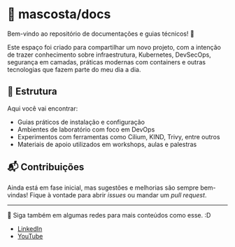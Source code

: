 # 📘 mascosta/docs

Bem-vindo ao repositório de documentações e guias técnicos! 🚀

Este espaço foi criado para compartilhar um novo projeto, com a intenção de trazer conhecimento sobre infraestrutura, Kubernetes, DevSecOps, segurança em camadas, práticas modernas com containers e outras tecnologias que fazem parte do meu dia a dia.

## 📂 Estrutura

Aqui você vai encontrar:

- Guias práticos de instalação e configuração
- Ambientes de laboratório com foco em DevOps
- Experimentos com ferramentas como Cilium, KIND, Trivy, entre outros
- Materiais de apoio utilizados em workshops, aulas e palestras

## 📬 Contribuições

Ainda está em fase inicial, mas sugestões e melhorias são sempre bem-vindas! Fique à vontade para abrir *issues* ou mandar um *pull request*.

---

📎 Siga também em algumas redes para mais conteúdos como esse. :D

- [LinkedIn](https://www.linkedin.com/in/marcusasc/) 
- [YouTube](https://youtube.com/@mctechlabs)

